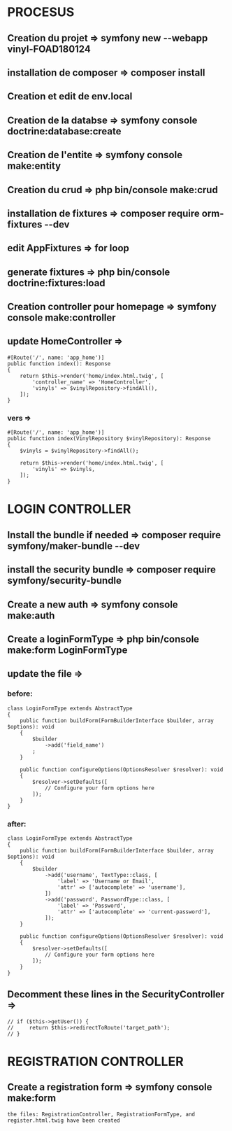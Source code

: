 # PROCESUS

## Creation du projet => symfony new --webapp vinyl-FOAD180124

## installation de composer => composer install

## Creation et edit de env.local

## Creation de la databse => symfony console doctrine:database:create

## Creation de l'entite => symfony console make:entity

## Creation du crud => php bin/console make:crud

## installation de fixtures => composer require orm-fixtures --dev

## edit AppFixtures => for loop

## generate fixtures => php bin/console doctrine:fixtures:load

## Creation controller pour homepage => symfony console make:controller

## update HomeController =>
    #[Route('/', name: 'app_home')]
    public function index(): Response
    {
        return $this->render('home/index.html.twig', [
            'controller_name' => 'HomeController',
            'vinyls' => $vinylRepository->findAll(),
        ]);
    }
### vers =>
    #[Route('/', name: 'app_home')]
    public function index(VinylRepository $vinylRepository): Response
    {
        $vinyls = $vinylRepository->findAll();

        return $this->render('home/index.html.twig', [
            'vinyls' => $vinyls,
        ]);
    }

# LOGIN CONTROLLER

## Install the bundle if needed =>     composer require symfony/maker-bundle --dev

## install the security bundle =>   composer require symfony/security-bundle

## Create a new auth =>     symfony console make:auth


## Create a loginFormType =>    php bin/console make:form LoginFormType

## update the file =>
### before:
    class LoginFormType extends AbstractType
    {
        public function buildForm(FormBuilderInterface $builder, array $options): void
        {
            $builder
                ->add('field_name')
            ;
        }

        public function configureOptions(OptionsResolver $resolver): void
        {
            $resolver->setDefaults([
                // Configure your form options here
            ]);
        }
    }
### after:
    class LoginFormType extends AbstractType
    {
        public function buildForm(FormBuilderInterface $builder, array $options): void
        {
            $builder
                ->add('username', TextType::class, [
                    'label' => 'Username or Email',
                    'attr' => ['autocomplete' => 'username'],
                ])
                ->add('password', PasswordType::class, [
                    'label' => 'Password',
                    'attr' => ['autocomplete' => 'current-password'],
                ]);
        }

        public function configureOptions(OptionsResolver $resolver): void
        {
            $resolver->setDefaults([
                // Configure your form options here
            ]);
        }
    }

## Decomment these lines in the SecurityController =>
    // if ($this->getUser()) {
    //     return $this->redirectToRoute('target_path');
    // }

## 


# REGISTRATION CONTROLLER

## Create a registration form =>    symfony console make:form
    the files: RegistrationController, RegistrationFormType, and register.html.twig have been created